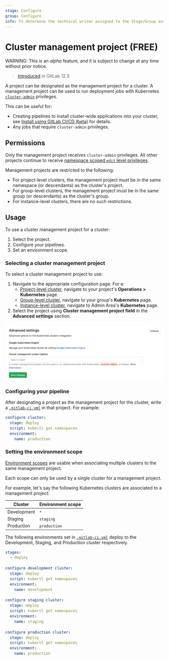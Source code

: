 ```yaml
---
stage: Configure
group: Configure
info: To determine the technical writer assigned to the Stage/Group associated with this page, see https://about.gitlab.com/handbook/engineering/ux/technical-writing/#assignments
---
```


# Cluster management project **(FREE)**

WARNING:
This is an _alpha_ feature, and it is subject to change at any time without
prior notice.

> [Introduced](https://gitlab.com/gitlab-org/gitlab/-/issues/32810) in GitLab 12.5

A project can be designated as the management project for a cluster.
A management project can be used to run deployment jobs with
Kubernetes
[`cluster-admin`](https://kubernetes.io/docs/reference/access-authn-authz/rbac/#user-facing-roles)
privileges.

This can be useful for:

- Creating pipelines to install cluster-wide applications into your cluster, see [Install using GitLab CI/CD (beta)](applications.md#install-using-gitlab-cicd-deprecated) for details.
- Any jobs that require `cluster-admin` privileges.

## Permissions

Only the management project receives `cluster-admin` privileges. All
other projects continue to receive [namespace scoped `edit` level privileges](../project/clusters/add_remove_clusters.md#rbac-cluster-resources).

Management projects are restricted to the following:

- For project-level clusters, the management project must be in the same
  namespace (or descendants) as the cluster's project.
- For group-level clusters, the management project must be in the same
  group (or descendants) as the cluster's group.
- For instance-level clusters, there are no such restrictions.

## Usage

To use a cluster management project for a cluster:

1. Select the project.
1. Configure your pipelines.
1. Set an environment scope.

### Selecting a cluster management project

To select a cluster management project to use:

1. Navigate to the appropriate configuration page. For a:
   - [Project-level cluster](../project/clusters/index.md), navigate to your project's
     **Operations > Kubernetes** page.
   - [Group-level cluster](../group/clusters/index.md), navigate to your group's **Kubernetes**
     page.
   - [Instance-level cluster](../instance/clusters/index.md), navigate to Admin Area's **Kubernetes**
     page.
1. Select the project using **Cluster management project field** in the **Advanced settings**
   section.

![Selecting a cluster management project under Advanced settings](img/advanced-settings-cluster-management-project-v12_5.png)

### Configuring your pipeline

After designating a project as the management project for the cluster,
write a [`.gitlab-ci.yml`](../../ci/yaml/README.md) in that project. For example:

```yaml
configure cluster:
  stage: deploy
  script: kubectl get namespaces
  environment:
    name: production
```

### Setting the environment scope

[Environment
scopes](../project/clusters/add_remove_clusters.md#setting-the-environment-scope)
are usable when associating multiple clusters to the same management
project.

Each scope can only be used by a single cluster for a management project.

For example, let's say the following Kubernetes clusters are associated
to a management project:

| Cluster     | Environment scope |
| ----------- | ----------------- |
| Development | `*`               |
| Staging     | `staging`         |
| Production  | `production`      |

The following environments set in
[`.gitlab-ci.yml`](../../ci/yaml/README.md) deploy to the
Development, Staging, and Production cluster respectively.

```yaml
stages:
  - deploy

configure development cluster:
  stage: deploy
  script: kubectl get namespaces
  environment:
    name: development

configure staging cluster:
  stage: deploy
  script: kubectl get namespaces
  environment:
    name: staging

configure production cluster:
  stage: deploy
  script: kubectl get namespaces
  environment:
    name: production
```
